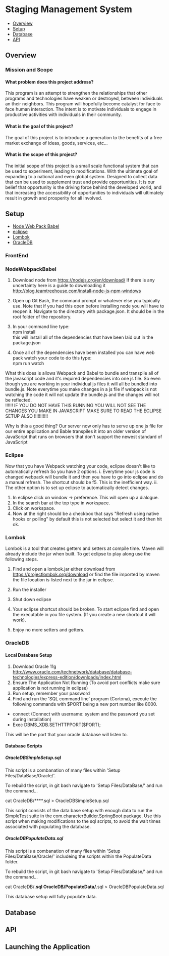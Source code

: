 # Staging Management System
* [Overview](#overview)
* [Setup](#setup)
* [Database](#database)
* [API](#api)

## Overview

### Mission and Scope

#### What problem does this project address?
This program is an attempt to strengthen the relationships that other programs and technologies have weaken or destroyed, between individuals an their neighbors. This program will hopefully become catalyst for face to face human interaction. The intent is to motivate individuals to engage in productive activities with individuals in their community.

#### What is the goal of this project?
The goal of this project is to introduce a generation to the benefits of a free market exchange of ideas, goods, services, etc...

#### What is the scope of this project?
The initial scope of this project is a small scale functional system that can be used to experiment, leading to modifications. With the ultimate goal of expanding to a national and even global system. Designed to collect data that can be used to supplement trust and provide opportunities. It is our belief that opportunity is the driving force behind the developed world, and that increasing the accessibility of opportunities to individuals will ultimately result in growth and prosperity for all involved.

## Setup
* [Node Web Pack Babel](#nodewebpackbabel)
* [eclipse](#eclpse)
* [Lombok](#lombok)
* [OracleDB](#oracledb)

### FrontEnd
### NodeWebpackBabel
1. Download node from https://nodejs.org/en/download/
If there is any uncertainty here is a guide to downloading it
http://blog.teamtreehouse.com/install-node-js-npm-windows

2. Open up Git Bash, the command prompt or whatever else you typically use. Note that if you had this open before installing node
    you will have to reopen it. Navigate to the directory with package.json. It should be in the root folder of the repository.

3. In your command line type: <br />
    npm install <br />
this will install all of the dependencies that have been laid out in the package.json

4. Once all of the dependencies have been installed you can have web pack watch
your code to do this type: <br />
    npm run watch

What this does is allows Webpack and Babel to bundle and transpile all of the
javascript code and it's required dependencies into one js file.
So even though you are working in your individual js files it will all be
bundled into bundle.js. Note everytime you make changes in a js file if webpack is not
watching the code it will not update the bundle.js and the changes will not be reflected.<br />
!!!!!! IF YOU DO NOT HAVE THIS RUNNING YOU WILL NOT SEE THE CHANGES YOU MAKE IN JAVASCRIPT MAKE SURE TO READ THE ECLIPSE SETUP ALSO !!!!!!!!!!!


Why is this a good thing?
Our server now only has to serve up one js file for our entire application
and Bable transpiles it into an older version of JavaScript
that runs on browsers that don't support the newest standard of JavaScript

### Eclipse
Now that you have Webpack watching your code, eclipse doesn't like to automatically refresh
So you have 2 options.
i. Everytime your js code is changed webpack will bundle it and then you have to go into eclipse
and do a manual refresh. The shortcut should be f5. This is the inefficient way.
ii. The other option is to set up eclipse to automatically detect changes.
1. In eclipse click on window -> preference. This will open up a dialogue.
2. In the search bar at the top type in workspace.
3. Click on workspace.
4. Now at the right should be a checkbox that says "Refresh using native hooks or polling"
by default this is not selected but select it and then hit ok.

### Lombok
Lombok is a tool that creates getters and setters at compile time. Maven will already include the jar when built. To get eclipse to play along use the following steps.

1. Find and open a lombok.jar either download from https://projectlombok.org/download or find the file imported by maven the file location is listed next to the jar in eclipse.

2. Run the installer

3. Shut down eclipse

4. Your eclipse shortcut should be broken. To start eclipse find and open the executable in you file system. (If you create a new shortcut it will work).

5. Enjoy no more setters and getters.



### OracleDB
#### Local Database Setup
1. Download Oracle 11g http://www.oracle.com/technetwork/database/database-technologies/express-edition/downloads/index.html
2. Ensure The Application Not Running (To avoid port conflicts make sure application is not running in eclipse)
2. Run setup, remember your password
3. Find and run the 'SQL command line' program (Cortona), execute the following commands with $PORT being a new port number like 8000.
  - connect (Connect with username: system and the password you set during installation)
  - Exec DBMS_XDB.SETHTTPPORT($PORT);

This will be the port that your oracle database will listen to.

#### Database Scripts
##### OracleDBSimpleSetup.sql
This script is a combanation of many files within 'Setup Files/DataBase/Oracle/'.

To rebuild the script, in git bash navigate to 'Setup Files/DataBase/' and run the command...

cat OracleDB/****.sql > OracleDBSimpleSetup.sql

This script consists of the data base setup with enough data to run the SimpleTest suite in the com.characterBuilder.SpringBoot package. Use this script when making modifications to the sql scripts, to avoid the wait times associated with populating the database.

##### OracleDBPopulateData.sql
This script is a combanation of many files within 'Setup Files/DataBase/Oracle/' includeing the scripts within the PopulateData folder.

To rebuild the script, in git bash navigate to 'Setup Files/DataBase/' and run the command...

cat OracleDB/****.sql OracleDB/PopulateData/****.sql > OracleDBPopulateData.sql

This database setup will fully populate data.


## Database

## API

## Launching the Application
